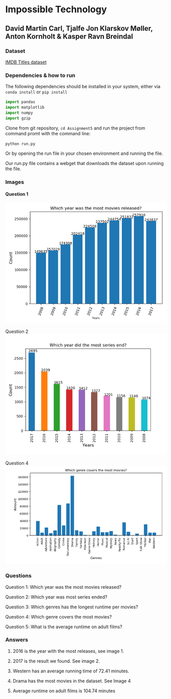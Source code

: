 ﻿# Impossible Technology

## David Martin Carl, Tjalfe Jon Klarskov Møller, Anton Kornholt & Kasper Ravn Breindal

### Dataset

[IMDB Titles dataset](https://datasets.imdbws.com/title.basics.tsv.gz)

### Dependencies & how to run

The following dependencies should be installed in your system, either via `conda install` or `pip install`

```python
import pandas
import matplotlib
import numpy
import gzip
```

Clone from git repository, `cd Assignment5` and run the project from command promt with the command line:

`python run.py`

Or by opening the run file in your chosen environment and running the file.

Our run.py file contains a webget that downloads the dataset upon running the file. 

### Images

#### Question 1

![Question 1](img/Question_1.png)

Question 2
![Question 2](img/Question_2.png)

Question 4
![Question 4](img/Question_4.png)


### Questions

Question 1: Which year was the most movies released?

Question 2: Which year was most series ended?

Question 3: Which genres has the longest runtime per movies?

Question 4: Which genre covers the most movies?

Question 5: What is the average runtime on adult films?

### Answers

1. 2016 is the year with the most releases, see image 1.

2. 2017 is the result we found. See image 2.

3. Western has an average running time of 72.41 minutes.

4. Drama has the most movies in the dataset. See Image 4

5. Average runtime on adult films is 104.74 minutes
